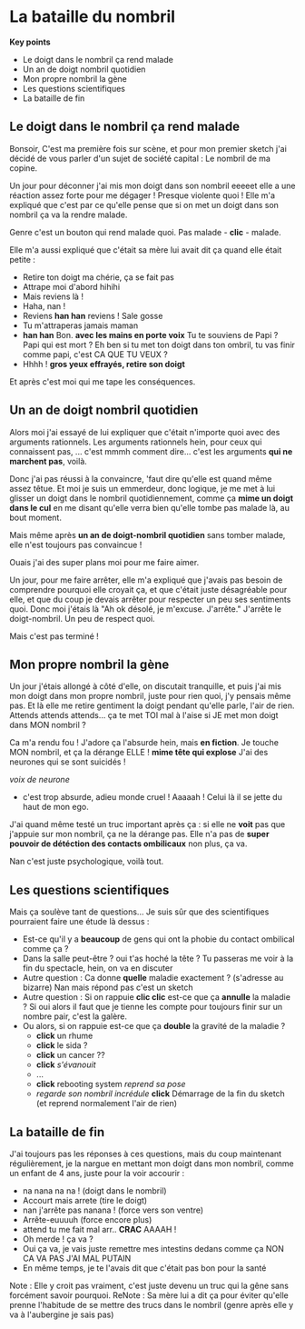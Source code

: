 # La bataille du nombril
**Key points**
- Le doigt dans le nombril ça rend malade
- Un an de doigt nombril quotidien
- Mon propre nombril la gène
- Les questions scientifiques
- La bataille de fin

## Le doigt dans le nombril ça rend malade

Bonsoir, C'est ma première fois sur scène, et pour mon premier sketch j'ai décidé de vous parler d'un sujet de société capital : Le nombril de ma copine.

Un jour pour déconner j'ai mis mon doigt dans son nombril eeeeet elle a une réaction assez forte pour me dégager ! Presque violente quoi ! Elle m'a expliqué que c'est par ce qu'elle pense que si on met un doigt dans son nombril ça va la rendre malade.

Genre c'est un bouton qui rend malade quoi. Pas malade - **clic** - malade.

Elle m'a aussi expliqué que c'était sa mère lui avait dit ça quand elle était petite :
- Retire ton doigt ma chérie, ça se fait pas
- Attrape moi d'abord hihihi
- Mais reviens là !
- Haha, nan !
- Reviens **han han** reviens ! Sale gosse
- Tu m'attraperas jamais maman
- **han han** Bon. **avec les mains en porte voix** Tu te souviens de Papi ? Papi qui est mort ? Eh ben si tu met ton doigt dans ton ombril, tu vas finir comme papi, c'est CA QUE TU VEUX ?
- Hhhh ! **gros yeux effrayés, retire son doigt**

Et après c'est moi qui me tape les conséquences.


## Un an de doigt nombril quotidien

Alors moi j'ai essayé de lui expliquer que c'était n'importe quoi avec des arguments rationnels. Les arguments rationnels hein, pour ceux qui connaissent pas, ... c'est mmmh comment dire... c'est les arguments **qui ne marchent pas**, voilà.

Donc j'ai pas réussi à la convaincre, 'faut dire qu'elle est quand même assez têtue. Et moi je suis un emmerdeur, donc logique, je me met à lui glisser un doigt dans le nombril quotidiennement, comme ça **mime un doigt dans le cul** en me disant qu'elle verra bien qu'elle tombe pas malade là, au bout moment.

Mais même après **un an de doigt-nombril quotidien** sans tomber malade, elle n'est toujours pas convaincue !

Ouais j'ai des super plans moi pour me faire aimer.

Un jour, pour me faire arrêter, elle m'a expliqué que j'avais pas besoin de comprendre pourquoi elle croyait ça, et que c'était juste désagréable pour elle, et que du coup je devais arrêter pour respecter un peu ses sentiments quoi. Donc moi j'étais là "Ah ok désolé, je m'excuse. J'arrête." J'arrête le doigt-nombril. Un peu de respect quoi.

Mais c'est pas terminé !


## Mon propre nombril la gène

Un jour j'étais allongé à côté d'elle, on discutait tranquille, et puis j'ai mis mon doigt dans mon propre nombril, juste pour rien quoi, j'y pensais même pas. Et là elle me retire gentiment la doigt pendant qu'elle parle, l'air de rien. Attends attends attends... ça te met TOI mal à l'aise si JE met mon doigt dans MON nombril ?

Ca m'a rendu fou ! J'adore ça l'absurde hein, mais **en fiction**. Je touche MON nombril, et ça la dérange ELLE ! **mime tête qui explose** J'ai des neurones qui se sont suicidés !

_voix de neurone_
- c'est trop absurde, adieu monde cruel ! Aaaaah !
Celui là il se jette du haut de mon ego.

J'ai quand même testé un truc important après ça : si elle ne **voit** pas que j'appuie sur mon nombril, ça ne la dérange pas. Elle n'a pas de **super pouvoir de détéction des contacts ombilicaux** non plus, ça va.

Nan c'est juste psychologique, voilà tout.


## Les questions scientifiques

Mais ça soulève tant de questions... Je suis sûr que des scientifiques pourraient faire une étude là dessus :
- Est-ce qu'il y a **beaucoup** de gens qui ont la phobie du contact ombilical comme ça ?
- Dans la salle peut-être ? oui t'as hoché la tête ? Tu passeras me voir à la fin du spectacle, hein, on va en discuter
- Autre question : Ca donne **quelle** maladie exactement ? (s'adresse au bizarre) Nan mais répond pas c'est un sketch
- Autre question : Si on rappuie **clic clic** est-ce que ça **annulle** la maladie ? Si oui alors il faut que je tienne les compte pour toujours finir sur un nombre pair, c'est la galère.
- Ou alors, si on rappuie est-ce que ça **double** la gravité de la maladie ?
  - **click** un rhume
  - **click** le sida ?
  - **click** un cancer ??
  - **click** _s'évanouit_
  - ...
  - **click** rebooting system _reprend sa pose_
  - _regarde son nombril incrédule_ **click** Démarrage de la fin du sketch (et reprend normalement l'air de rien)


## La bataille de fin

J'ai toujours pas les réponses à ces questions, mais du coup maintenant régulièrement, je la nargue en mettant mon doigt dans mon nombril, comme un enfant de 4 ans, juste pour la voir accourir :
- na nana na na ! (doigt dans le nombril)
- Accourt mais arrete (tire le doigt)
- nan j'arrête pas nanana ! (force vers son ventre)
- Arrête-euuuuh (force encore plus)
- attend tu me fait mal arr.. **CRAC** AAAAH !
- Oh merde ! ça va ?
- Oui ça va, je vais juste remettre mes intestins dedans comme ça NON CA VA PAS J'AI MAL PUTAIN
- En même temps, je te l'avais dit que c'était pas bon pour la santé


Note : Elle y croit pas vraiment, c'est juste devenu un truc qui la gêne sans forcément savoir pourquoi.
ReNote : Sa mère lui a dit ça pour éviter qu'elle prenne l'habitude de se mettre des trucs dans le nombril (genre après elle y va à l'aubergine je sais pas)
